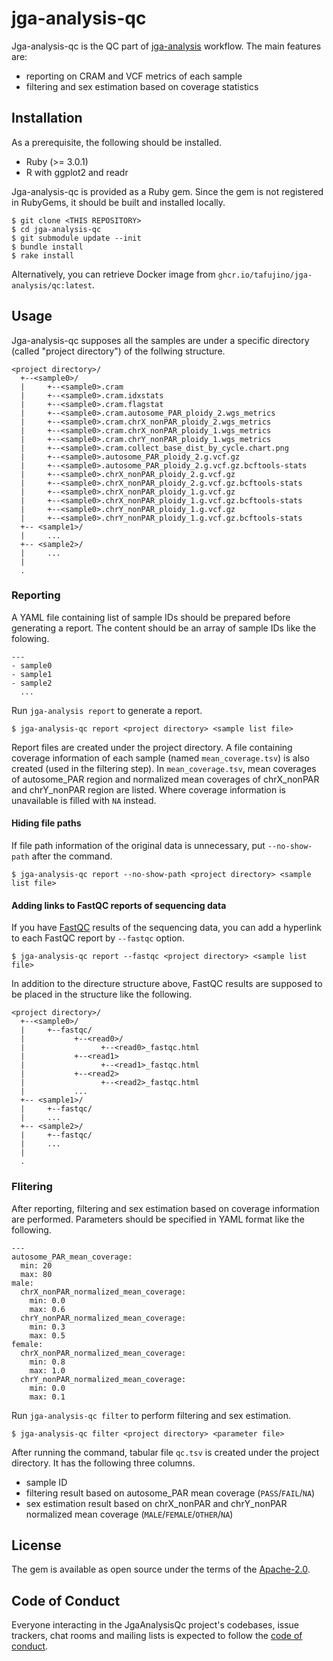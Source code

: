# jga-analysis-qc

Jga-analysis-qc is the QC part of [jga-analysis](https://github.com/biosciencedbc/jga-analysis) workflow. The main features are:

* reporting on CRAM and VCF metrics of each sample
* filtering and sex estimation based on coverage statistics

## Installation

As a prerequisite, the following should be installed.

* Ruby (>= 3.0.1)
* R with ggplot2 and readr

Jga-analysis-qc is provided as a Ruby gem. Since the gem is not registered in RubyGems, it should be built and installed locally.

```
$ git clone <THIS REPOSITORY>
$ cd jga-analysis-qc
$ git submodule update --init
$ bundle install
$ rake install
```

Alternatively, you can retrieve Docker image from `ghcr.io/tafujino/jga-analysis/qc:latest`.

## Usage

Jga-analysis-qc supposes all the samples are under a specific directory (called "project directory") of the follwing structure.

```
<project directory>/
  +--<sample0>/
  |     +--<sample0>.cram
  |     +--<sample0>.cram.idxstats
  |     +--<sample0>.cram.flagstat
  |     +--<sample0>.cram.autosome_PAR_ploidy_2.wgs_metrics
  |     +--<sample0>.cram.chrX_nonPAR_ploidy_2.wgs_metrics
  |     +--<sample0>.cram.chrX_nonPAR_ploidy_1.wgs_metrics
  |     +--<sample0>.cram.chrY_nonPAR_ploidy_1.wgs_metrics
  |     +--<sample0>.cram.collect_base_dist_by_cycle.chart.png
  |     +--<sample0>.autosome_PAR_ploidy_2.g.vcf.gz
  |     +--<sample0>.autosome_PAR_ploidy_2.g.vcf.gz.bcftools-stats
  |     +--<sample0>.chrX_nonPAR_ploidy_2.g.vcf.gz
  |     +--<sample0>.chrX_nonPAR_ploidy_2.g.vcf.gz.bcftools-stats
  |     +--<sample0>.chrX_nonPAR_ploidy_1.g.vcf.gz
  |     +--<sample0>.chrX_nonPAR_ploidy_1.g.vcf.gz.bcftools-stats
  |     +--<sample0>.chrY_nonPAR_ploidy_1.g.vcf.gz
  |     +--<sample0>.chrY_nonPAR_ploidy_1.g.vcf.gz.bcftools-stats
  +-- <sample1>/
  |     ...
  +-- <sample2>/
  |     ...
  |
  .
```

### Reporting

A YAML file containing list of sample IDs should be prepared before generating a report. The content should be an array of sample IDs like the folowing.

```
---
- sample0
- sample1
- sample2
  ...
```

Run `jga-analysis report` to generate a report.

```
$ jga-analysis-qc report <project directory> <sample list file>
```

Report files are created under the project directory. A file containing coverage information of each sample (named `mean_coverage.tsv`) is also created (used in the filtering step). In `mean_coverage.tsv`, mean coverages of autosome_PAR region and normalized mean coverages of chrX_nonPAR and chrY_nonPAR region are listed. Where coverage information is unavailable is filled with `NA` instead.

#### Hiding file paths

If file path information of the original data is unnecessary, put `--no-show-path` after the command.

```
$ jga-analysis-qc report --no-show-path <project directory> <sample list file>
```

#### Adding links to FastQC reports of sequencing data

If you have [FastQC](https://www.bioinformatics.babraham.ac.uk/projects/fastqc/) results of the sequencing data, you can add a hyperlink to each FastQC report by `--fastqc` option.

```
$ jga-analysis-qc report --fastqc <project directory> <sample list file>
```

In addition to the directure structure above, FastQC results are supposed to be placed in the structure like the following.

```
<project directory>/
  +--<sample0>/
  |     +--fastqc/
  |           +--<read0>/
  |                 +--<read0>_fastqc.html
  |           +--<read1>
  |                 +--<read1>_fastqc.html
  |           +--<read2>
  |                 +--<read2>_fastqc.html
  |           ...
  +-- <sample1>/
  |     +--fastqc/
  |     ...
  +-- <sample2>/
  |     +--fastqc/
  |     ...
  |
  .
```

### Flitering

After reporting, filtering and sex estimation based on coverage information are performed. Parameters should be specified in YAML format like the following.

```
---
autosome_PAR_mean_coverage:
  min: 20
  max: 80
male:
  chrX_nonPAR_normalized_mean_coverage:
    min: 0.0
    max: 0.6
  chrY_nonPAR_normalized_mean_coverage:
    min: 0.3
    max: 0.5
female:
  chrX_nonPAR_normalized_mean_coverage:
    min: 0.8
    max: 1.0
  chrY_nonPAR_normalized_mean_coverage:
    min: 0.0
    max: 0.1
```

Run `jga-analysis-qc filter` to perform filtering and sex estimation.

```
$ jga-analysis-qc filter <project directory> <parameter file>
```

After running the command, tabular file `qc.tsv` is created under the project directory. It has the following three columns.

* sample ID
* filtering result based on autosome_PAR mean coverage (`PASS`/`FAIL`/`NA`)
* sex estimation result based on chrX_nonPAR and chrY_nonPAR normalized mean coverage (`MALE`/`FEMALE`/`OTHER`/`NA`)

## License

The gem is available as open source under the terms of the [Apache-2.0](https://opensource.org/licenses/Apache-2.0).

## Code of Conduct

Everyone interacting in the JgaAnalysisQc project's codebases, issue trackers, chat rooms and mailing lists is expected to follow the [code of conduct](https://github.com/biosciencedbc/jga-analysis-qc/blob/main/CODE_OF_CONDUCT.md).
